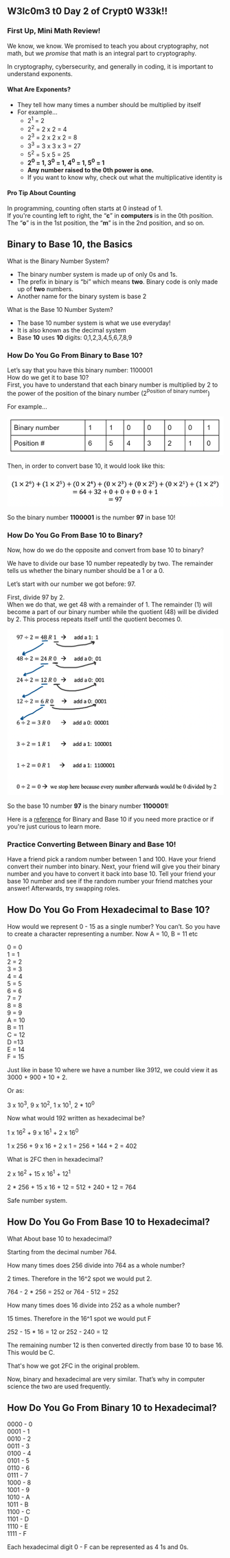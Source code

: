## W3lc0m3 t0 Day 2 of Crypt0 W33k!!

### First Up, Mini Math Review!

We know, we know. We promised to teach you about cryptography, not math, 
but we *promise* that math is an integral part to cryptography.  

In cryptography, cybersecurity, and generally in coding, it is important to understand exponents.

#### What Are Exponents?

- They tell how many times a number should be multiplied by itself
- For example... 
  - 2<sup>1</sup> = 2
  - 2<sup>2</sup> = 2 x 2 = 4
  - 2<sup>3</sup> = 2 x 2 x 2 = 8
  - 3<sup>3</sup> = 3 x 3 x 3 = 27
  - 5<sup>2</sup> = 5 x 5 = 25
  - **2<sup>0</sup> = 1,  3<sup>0</sup> = 1,  4<sup>0</sup> = 1,  5<sup>0</sup> = 1**
  - **Any number raised to the 0th power is one.**
  - If you want to know why, check out what the multiplicative identity is

#### Pro Tip About Counting

In programming, counting often starts at 0 instead of 1.  
If you're counting left to right, the “**c**” in **computers** is in the 0th position. The “**o**” is in the 1st position, the “**m**” is in the 2nd position, and so on.

## Binary to Base 10, the Basics

What is the Binary Number System?
- The binary number system is made up of only 0s and 1s.
- The prefix in binary is “bi” which means **two**. Binary code is only made up of **two** numbers.
- Another name for the binary system is base 2

What is the Base 10 Number System?
- The base 10 number system is what we use everyday!
- It is also known as the decimal system
- Base **10** uses **10** digits: 0,1,2,3,4,5,6,7,8,9

### How Do You Go From Binary to Base 10?

Let’s say that you have this binary number: 1100001  
How do we get it to base 10?  
First, you have to understand that each binary number is multiplied by 2 to the power of the position of the binary number (2<sup>Position of binary number</sup>)

For example...

![crypto2.1](images/crypto2.1.PNG)

Then, in order to convert base 10, it would look like this:

![crypto2.2](images/crypto2.2.PNG)

So the binary number **1100001** is the number **97** in base 10!

### How Do You Go From Base 10 to Binary?

Now, how do we do the opposite and convert from base 10 to binary?

We have to divide our base 10 number repeatedly by two. 
The remainder tells us whether the binary number should be a 1 or a 0. 

Let’s start with our number we got before: 97.

First, divide 97 by 2.  
When we do that, we get 48 with a remainder of 1. 
The remainder (1) will become a part of our binary number while the quotient (48) will be divided by 2. 
This process repeats itself until the quotient becomes 0.

![crypto2.3](images/crypto2.3.PNG)

So the base 10 number **97** is the binary number **1100001**!

Here is a [reference](https://www.cs.odu.edu/~jbollen/cgi-bin/bin2dec.cgi?bin=1100001) for Binary and Base 10 if you need more practice or if you're just curious to learn more.

### Practice Converting Between Binary and Base 10!

Have a friend pick a random number between 1 and 100. 
Have your friend convert their number into binary. 
Next, your friend will give you their binary number and you have to convert it back into base 10. 
Tell your friend your base 10 number and see if the random number your friend matches your answer! 
Afterwards, try swapping roles.

## How Do You Go From Hexadecimal to Base 10?

How would we represent 0 - 15 as a single number? 
You can’t. 
So you have to create a character representing a number. 
Now A = 10, B = 11 etc

0 = 0  
1 = 1  
2 = 2  
3 = 3  
4 = 4  
5 = 5  
6 = 6  
7 = 7  
8 = 8  
9 = 9  
A = 10  
B = 11  
C = 12  
D =13  
E = 14  
F = 15  

Just like in base 10 where we have a number like 3912, we could view it as 3000 + 900 + 10 + 2.

Or as:

3 x 10<sup>3</sup>,  9 x 10<sup>2</sup>, 1 x 10<sup>1</sup>, 2 * 10<sup>0</sup>

Now what would 192 written as hexadecimal be?

1 x 16<sup>2</sup> + 9 x 16<sup>1</sup> + 2 x 16<sup>0</sup> 

1 x 256 + 9 x 16 + 2 x 1 = 256 + 144 + 2 = 402

What is 2FC then in hexadecimal?

2 x 16<sup>2</sup> + 15 x 16<sup>1</sup> + 12<sup>1</sup>

2 * 256 + 15 x 16 + 12 = 512 + 240 + 12 = 764

Safe number system. 

## How Do You Go From Base 10 to Hexadecimal?

What About base 10 to hexadecimal?

Starting from the decimal number 764.

How many times does 256 divide into 764 as a whole number? 

2 times. Therefore in the 16^2 spot we would put 2.

764 - 2 * 256 = 252 or 764 - 512 = 252

How many times does 16 divide into 252 as a whole number?

15 times. Therefore in the 16^1 spot we would put F

252 - 15 * 16 = 12 or 252 - 240 = 12

The remaining number 12 is then converted directly from base 10 to base 16. This would be C.

That's how we got 2FC in the original problem. 

Now, binary and hexadecimal are very similar. That’s why in computer science the two are used frequently.

## How Do You Go From Binary 10 to Hexadecimal?

0000 - 0  
0001 - 1  
0010 - 2  
0011 - 3  
0100 - 4  
0101 - 5  
0110 - 6  
0111 - 7  
1000 - 8  
1001 - 9  
1010 - A  
1011 - B  
1100 - C  
1101 - D  
1110 - E  
1111 - F

Each hexadecimal digit 0 - F can be represented as 4 1s and 0s.
